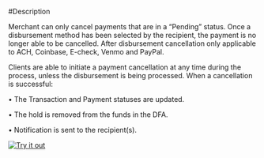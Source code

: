 #Description

Merchant can only cancel payments that are in a “Pending” status. Once a disbursement method has been selected by the recipient, the payment is no longer able to be cancelled. After disbursement cancellation only applicable to ACH, Coinbase, E-check, Venmo and PayPal.

Clients are able to initiate a payment cancellation at any time during the process, unless the disbursement is being processed. When a cancellation is successful:

•	The Transaction and Payment statuses are updated.

•	The hold is removed from the funds in the DFA.

•	Notification is sent to the recipient(s).


[![Try it out](../../../../assets/images/button.png)](../api/?type=patch&path=/ddp/v1/payments/{id}/cancel)
